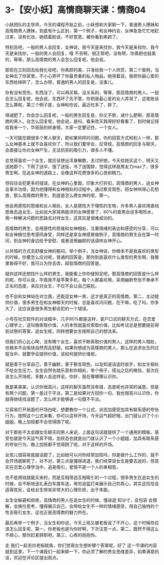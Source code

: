 # 3-【安小妖】高情商聊天课：情商04

小妖团队的主导师，今天的课程开始之前，小妖想和大家聊一下，普通男人撩妹和高情商男人撩妹，到底有什么区别，第一个例子，和女神约会，女神急急忙忙地赶过来，没有化妆，她捂着脸说，不好意思，被你看到素颜了。

特别丑吧，一般的男人会回复，女神说，我今天是来找你，我今天是来找你，我今天是来找你，一般的男人会回复，哦 不丑啊，很正常吧，没有啊，你素颜也挺美的，等等，那么高情商的男人会怎么回复呢，他会说。

那现在立刻回去给我化妆吧，你素颜的美，只准给我一个人欣赏，第二个案例，当女神去了你家里，不小心弄坏了你最贵重的私人物品，她哭着说，我把你最心爱的东西给摔碎了，怎么办呀，普通的男人的回复是，没事儿。

你有没有受伤，东西没了，可以再买嘛，没关系的，等等，那高情商的男人，一般会怎么回复呢，他会说，东西坏了先不管，你把我最心爱的女人弄哭了，这笔账该怎么算呢，第三个例子是，女神和你说，最近吃多了，胖了。

得减肥了，你会怎么回复呢，一般的男生回复是，你又不胖，减什么肥啊，那高情商的男人，会怎么回复呢，他会说，是吗，看来改天我得好好看看了，到时候记得给我来一个，华丽丽的转身哦，大家一定要记住，一个女人。

一天可能在跟很多个男人聊天，那如果同样的问题，你的回答方式和别人一样，那么女神基本上就不会喜欢你了，所以我们要学会，反常规，高情商的回复与聊天，会直接让你对女神产生，无法抗拒的吸引力，很多人不懂。

总觉得喜欢一个女生，就应该使出浑身解数，去讨好她，今天给她买这个，明天又送她那个，下雨了送伞，饿了送饭，冷了送围脖，觉得这样就男友力max了，很多男生啊，在追女神的道路上，会像这样花费很多的心思和精力。

但往往会犯更多的错误，在女神的心里面，印象大打折扣，高情商的男人，追女神会事半功倍，因为他懂得和女神相处的过程中，通过察言观色，把女神哄得心花怒放，那么高情商的男生，到底是怎么撩女神的呢，第一。

他会用感性的思维和女人相处，女人是感性大于理性的生物，许多男人喜欢用直线思维去追女生，比如说大家耳熟能详的女神感冒了，80%的直男会说多喝热水，用一种解决问题的思路去对待女生，这其实是很难成功的。

高情商的男生，会用感性的思维和女神相处，注重情绪的表达和感受的分享，可以和女神换位思考感同身受，同样还是拿女神感冒做例子，高情商的男生会在第一时间，到女神的身边给予安慰，或者说用幽默的话语哄女神开心。

以共情的方式去舒缓女神的郁闷，举个例子，当女神说，你根本不是我喜欢的类型的时候，你要怎么应对呢，普通的回答是，那你到底喜欢什么类型的男生啊，我哪里做得不好，我可以为你去改，超低情商的回答是。

就你这样还想找什么样的男生，我能看上你你就知足吧，那高情商的回答是什么样的呢，你可以说，毕竟我不是苹果手机，每个人都喜欢用，采用幽默夸张不奉承不正名的态度，来应对女生，不仅不会让自己尴尬。

也不会和女神站在对立面，还能逗女神一笑，这才是真正的高情商，第二，主动提供价值，很多男生在和女神聊天的时候，总是喜欢问问题，在干嘛，吃了吗，你多大了，这应该是很多男生都会犯的一个错误。

小号在社交软件的对话框中，几乎80%都是这样，查户口式的聊天方式，在恋爱心理学上，这叫做索取价值，人的本性就喜欢索取价值，比如考试总是想要提前得到试卷的答案，追女生呢，同样想要女生按照自己的想法来。

但我们将心比心啊，没有哪个女生，喜欢不断索取价值的男人，这样的男人相处，也根本不会愉快自然而且舒服，如果你想成为高情商的男人，那么在追求女生的过程当中，就要学会提供价值，该如何提供价值呢。

就是善于分享自己，善于幽默，善于察言观色，以及知道该适时收手，和女生相处不给女生压力，女生自然也就乐意和你相处，举个例子，搭讪之后的微信，首次应该怎么开场呢，多数人会这样说，你好，我在哪哪哪认识你。

我是某某某，认识你很高兴，这样的聊天虽然没有错，态度呢也非常的诚恳，但是有两个问题，第一是过于平淡，第二是如果对方回你一句，我也很高兴认识你，你就得继续找话题了，怎么样才能够说一句既不平淡。

又容易打开局面的开场白呢，想要教你一个公式，状态加感受加具有联系感的夸张行为，按照这个公式来看，你可以这样开场，今天运气超好哦，出门就认识了个小姐姐，晚上加班都不会觉得困了呢。

对于那些不太会跟女生聊天的男人来说，上面这句话就提供了一个通用的模板，感受也就是今天运气真不错，加状态也就是出门就认识了一个小姐姐，加具有联系感的夸张行为，晚上加班都不觉得困了呢，对于这样的开场。

女孩儿很容易就接话题了，比如她可以问你经常加班吗，你是做什么工作的，就不会开场就聊死了，对不对，第三点是懂得进退，我们经常说女生是要去追的，但其实在恋爱心理学当中，追是吸引，爱情不是一个人的单相思。

也不是用钱就能买来的，而是互相筛选互相吸引的一个过程，很多男生在追女生的时候，会不断地送礼表白车接车送，用穷追猛打来展示自己的真心，其实这恰恰会适得其反，会给女生带来非常大的心理负担，出于本能。

女生会躲避和拒绝，高情商的男人在追女生的时候，懂进退 知分寸，会包容 会理解，会换位思考，懂得展示自己，会带给女生不一样的情绪感受，用自己独特的个性去吸引女生，这也正是高情商的魅力所在。

最后再举一个例子，当女生和你说，今天上班又被老板说了不开心，这个时候你应该怎么回复呢，第一，你老板也是为你好啊，下次注意一点，第二，既然干得这么不顺心，那你赶紧辞职吧，第三，心疼的抱抱你。

走 我们一起去炒老板鱿鱼，你们觉得女生想听哪个答案呢，好了 这一节课的内容就到这里，下一个课我们一起来聊一下，你必须了解的男女思维差异，如果满意的话，欢迎在评论区提出观点。

